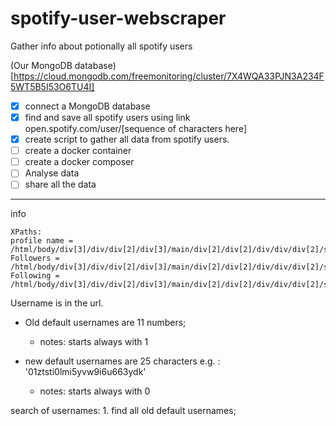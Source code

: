 # spotify-user-webscraper
Gather info about potionally all spotify users

(Our MongoDB database)[https://cloud.mongodb.com/freemonitoring/cluster/7X4WQA33PJN3A234F5WT5B5I53O6TU4I]

- [x] connect a MongoDB database
- [x] find and save all spotify users using link open.spotify.com/user/[sequence of characters here]
- [x] create script to gather all data from spotify users.
- [ ] create a docker container
- [ ] create a docker composer
- [ ] Analyse data
- [ ] share all the data

---

info
```
XPaths:
profile name = /html/body/div[3]/div/div[2]/div[3]/main/div[2]/div[2]/div/div/div[2]/section/div/div[1]/div[5]/span/h1
Followers = /html/body/div[3]/div/div[2]/div[3]/main/div[2]/div[2]/div/div/div[2]/section/div/div[1]/div[5]/div/span[1]/a
Following = /html/body/div[3]/div/div[2]/div[3]/main/div[2]/div[2]/div/div/div[2]/section/div/div[1]/div[5]/div/span[2]/a
````
Username is in the url.

- Old default usernames are 11 numbers;

   - notes: starts always with 1

- new default usernames are 25 characters e.g. : '01ztsti0lmi5yvw9i6u663ydk'
    - notes: starts always with 0

search of usernames:
    1. find all old default usernames;
